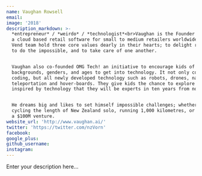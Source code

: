 ```yaml
---
name: Vaughan Rowsell
email:
image: '2018'
description_markdown: >-
  *entrepreneur* / *weirdo* / *technologist*<br>Vaughan is the Founder of Vend,
  a cloud based retail software for small to medium retailers worldwide. The
  Vend team hold three core values dearly in their hearts; to delight retailers,
  to do the impossible, and to take care of one another.


  Vaughan also co-founded OMG Tech! an initiative to encourage kids of all
  backgrounds, genders, and ages to get into technology. It not only covers
  coding, but all newly developed technology such as robots, drones, nanotech,
  teleportation and hover-boards. They give kids the chance to explore and get
  inspired by technology that they will be experts in ten years from now.


  He dreams big and likes to set himself impossible challenges; whether it is
  cycling the length of New Zealand solo, running 1,000 kilometres, or building
  a $100M venture.
website_url: 'http://www.vaughan.ai/'
twitter: 'https://twitter.com/nzVorn'
facebook:
google_plus:
github_username:
instagram:
---
```


Enter your description here...
